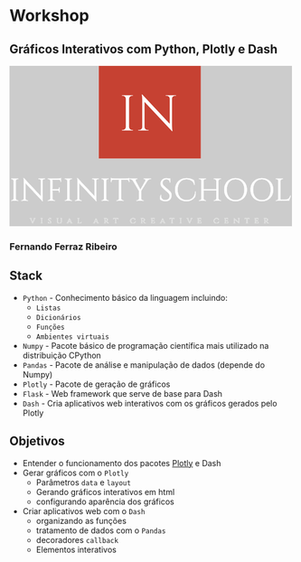 # Workshop
## Gráficos Interativos com Python, Plotly e Dash

<img src=" ./figs/logo_visual_header.png" >

### Fernando Ferraz Ribeiro

## Stack

* `Python` - Conhecimento básico da linguagem incluindo:
    * `Listas`
    * `Dicionários`
    * `Funções`
    * `Ambientes virtuais`
* `Numpy` - Pacote básico de programação científica mais utilizado na distribuição CPython
* `Pandas` - Pacote de análise e manipulação de dados (depende do Numpy)
* `Plotly` - Pacote de geração de gráficos 
* `Flask` - Web framework que serve de base para Dash
* `Dash` - Cria aplicativos web interativos com os gráficos gerados pelo Plotly

## Objetivos

* Entender o funcionamento dos pacotes [Plotly](https://plotly.com/) e Dash
* Gerar gráficos com o `Plotly`
  * Parâmetros `data` e `layout`
  * Gerando gráficos interativos em html
  * configurando aparência dos gráficos
* Criar aplicativos web com o `Dash`
  * organizando as funções
  * tratamento de dados com o `Pandas`
  * decoradores `callback`
  * Elementos interativos

